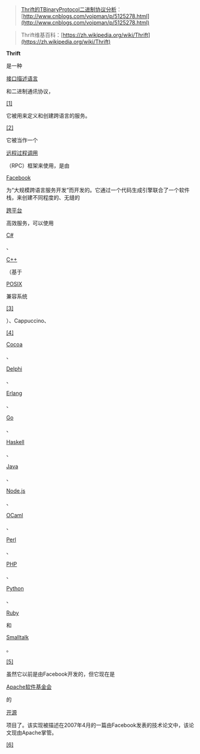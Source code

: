 > [Thrift的TBinaryProtocol二进制协议分析](http://www.cnblogs.com/voipman/p/5125278.html)：[http://www.cnblogs.com/voipman/p/5125278.html](http://www.cnblogs.com/voipman/p/5125278.html)



> Thrift维基百科：[https://zh.wikipedia.org/wiki/Thrift](https://zh.wikipedia.org/wiki/Thrift)

**Thrift**

是一种

[接口描述语言](https://zh.wikipedia.org/wiki/%E6%8E%A5%E5%8F%A3%E6%8F%8F%E8%BF%B0%E8%AF%AD%E8%A8%80)

和二进制通讯协议，

[\[1\]](https://zh.wikipedia.org/wiki/Thrift#cite_note-1)

它被用来定义和创建跨语言的服务。

[\[2\]](https://zh.wikipedia.org/wiki/Thrift#cite_note-2)

它被当作一个

[远程过程调用](https://zh.wikipedia.org/wiki/%E8%BF%9C%E7%A8%8B%E8%BF%87%E7%A8%8B%E8%B0%83%E7%94%A8)

（RPC）框架来使用，是由

[Facebook](https://zh.wikipedia.org/wiki/Facebook)

为“大规模跨语言服务开发”而开发的。它通过一个代码生成引擎联合了一个软件栈，来创建不同程度的、无缝的

[跨平台](https://zh.wikipedia.org/wiki/%E8%B7%A8%E5%B9%B3%E5%8F%B0)

高效服务，可以使用

[C\#](https://zh.wikipedia.org/wiki/C%E2%99%AF)

、

[C++](https://zh.wikipedia.org/wiki/C%2B%2B)

（基于

[POSIX](https://zh.wikipedia.org/wiki/POSIX)

兼容系统

[\[3\]](https://zh.wikipedia.org/wiki/Thrift#cite_note-3)

）、Cappuccino、

[\[4\]](https://zh.wikipedia.org/wiki/Thrift#cite_note-4)

[Cocoa](https://zh.wikipedia.org/wiki/Cocoa)

、

[Delphi](https://zh.wikipedia.org/wiki/Delphi)

、

[Erlang](https://zh.wikipedia.org/wiki/Erlang)

、

[Go](https://zh.wikipedia.org/wiki/Go)

、

[Haskell](https://zh.wikipedia.org/wiki/Haskell)

、

[Java](https://zh.wikipedia.org/wiki/Java)

、

[Node.js](https://zh.wikipedia.org/wiki/Node.js)

、

[OCaml](https://zh.wikipedia.org/wiki/OCaml)

、

[Perl](https://zh.wikipedia.org/wiki/Perl)

、

[PHP](https://zh.wikipedia.org/wiki/PHP)

、

[Python](https://zh.wikipedia.org/wiki/Python)

、

[Ruby](https://zh.wikipedia.org/wiki/Ruby)

和

[Smalltalk](https://zh.wikipedia.org/wiki/Smalltalk)

。

[\[5\]](https://zh.wikipedia.org/wiki/Thrift#cite_note-5)

虽然它以前是由Facebook开发的，但它现在是

[Apache软件基金会](https://zh.wikipedia.org/wiki/Apache%E8%BD%AF%E4%BB%B6%E5%9F%BA%E9%87%91%E4%BC%9A)

的

[开源](https://zh.wikipedia.org/wiki/%E5%BC%80%E6%BA%90)

项目了。该实现被描述在2007年4月的一篇由Facebook发表的技术论文中，该论文现由Apache掌管。

[\[6\]](https://zh.wikipedia.org/wiki/Thrift#cite_note-6)



